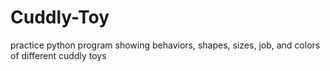 # Cuddly-Toy
practice python program showing behaviors, shapes, sizes, job, and colors of different cuddly toys
